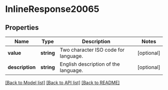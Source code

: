 # InlineResponse20065

## Properties
Name | Type | Description | Notes
------------ | ------------- | ------------- | -------------
**value** | **string** | Two character ISO code for language. | [optional] 
**description** | **string** | English description of the language. | [optional] 

[[Back to Model list]](../../README.md#documentation-for-models) [[Back to API list]](../../README.md#documentation-for-api-endpoints) [[Back to README]](../../README.md)

